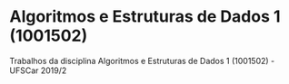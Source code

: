 # Algoritmos e Estruturas de Dados 1 (1001502) 
Trabalhos da disciplina Algoritmos e Estruturas de Dados 1 (1001502) - UFSCar 2019/2
